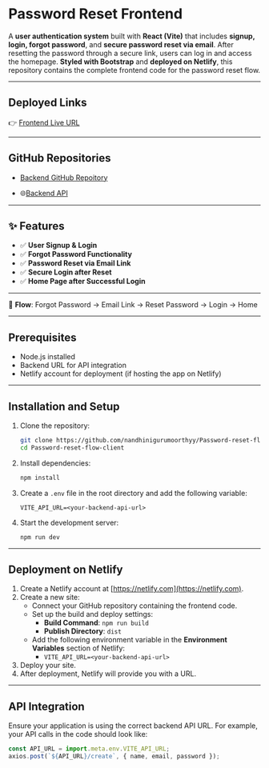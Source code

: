 
# Password Reset Frontend

A **user authentication system** built with **React (Vite)** that includes **signup, login, forgot password**, and **secure password reset via email**. After resetting the password through a secure link, users can log in and access the homepage. **Styled with Bootstrap** and **deployed on Netlify**, this repository contains the complete frontend code for the password reset flow.

---

## Deployed Links

👉 [Frontend Live URL](https://password-reset-flow-client-ui.netlify.app)

----

## GitHub Repositories

- [Backend GitHub Repoitory](https://github.com/nandhinigurumoorthyy/Password-reset-flow-server)

- 🌐[Backend API](https://password-reset-flow-server-0ne8.onrender.com)
---

## ✨ Features

* ✅ **User Signup & Login**
* ✅ **Forgot Password Functionality**
* ✅ **Password Reset via Email Link**
* ✅ **Secure Login after Reset**
* ✅ **Home Page after Successful Login**

----

📩 **Flow**:
Forgot Password → Email Link → Reset Password → Login → Home

---

## Prerequisites

- Node.js installed
- Backend URL for API integration
- Netlify account for deployment (if hosting the app on Netlify)

---

## Installation and Setup

1. Clone the repository:
   ```bash
   git clone https://github.com/nandhinigurumoorthyy/Password-reset-flow-client.git
   cd Password-reset-flow-client
   ```

2. Install dependencies:
   ```bash
   npm install
   ```

3. Create a `.env` file in the root directory and add the following variable:
   ```env
   VITE_API_URL=<your-backend-api-url>
   ```
  
4. Start the development server:
   ```bash
   npm run dev
   ```

---

## Deployment on Netlify

1. Create a Netlify account at [https://netlify.com](https://netlify.com).
2. Create a new site:
   - Connect your GitHub repository containing the frontend code.
   - Set up the build and deploy settings:
     - **Build Command**: `npm run build`
     - **Publish Directory**: `dist`
   - Add the following environment variable in the **Environment Variables** section of Netlify:
     - `VITE_API_URL=<your-backend-api-url>`
3. Deploy your site.
4. After deployment, Netlify will provide you with a URL.

---

## API Integration

Ensure your application is using the correct backend API URL. For example, your API calls in the code should look like:
```javascript
const API_URL = import.meta.env.VITE_API_URL;
axios.post(`${API_URL}/create`, { name, email, password });
```
